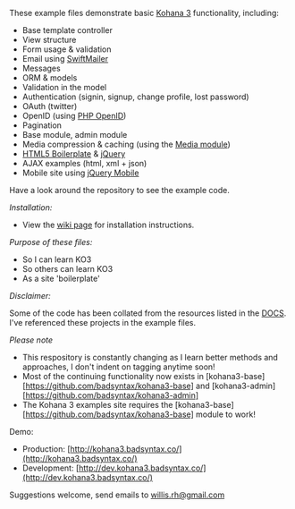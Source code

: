 These example files demonstrate basic [Kohana 3](http://kohanaframework.org/) functionality, including:

* Base template controller
* View structure
* Form usage & validation
* Email using [SwiftMailer](https://github.com/swiftmailer/swiftmailer)
* Messages
* ORM & models
* Validation in the model
* Authentication (signin, signup, change profile, lost password)
* OAuth (twitter)
* OpenID (using [PHP OpenID](https://github.com/openid/php-openid))
* Pagination
* Base module, admin module
* Media compression & caching (using the [Media module](https://github.com/azampagl/kohana-media))
* [HTML5 Boilerplate](http://html5boilerplate.com/) & [jQuery](http://jquery.com/)
* AJAX examples (html, xml + json)
* Mobile site using [jQuery Mobile](http://jquerymobile.com/)

Have a look around the repository to see the example code.

*Installation:*

* View the [wiki page](https://github.com/badsyntax/kohana3-examples/wiki/Installation) for installation instructions.

*Purpose of these files:*

* So I can learn KO3
* So others can learn KO3
* As a site 'boilerplate' 

*Disclaimer:*

Some of the code has been collated from the resources listed in the [DOCS](https://github.com/badsyntax/kohana3-examples/blob/master/DOCS.md). I've
referenced these projects in the example files.

*Please note*

* This respository is constantly changing as I learn better methods and approaches, I don't indent on tagging anytime soon!
* Most of the continuing functionality now exists in [kohana3-base][https://github.com/badsyntax/kohana3-base] and [kohana3-admin][https://github.com/badsyntax/kohana3-admin]
* The Kohana 3 examples site requires the [kohana3-base][https://github.com/badsyntax/kohana3-base] module to work!

Demo:

* Production: [http://kohana3.badsyntax.co/](http://kohana3.badsyntax.co/)
* Development: [http://dev.kohana3.badsyntax.co/](http://dev.kohana3.badsyntax.co/)

Suggestions welcome, send emails to willis.rh@gmail.com
